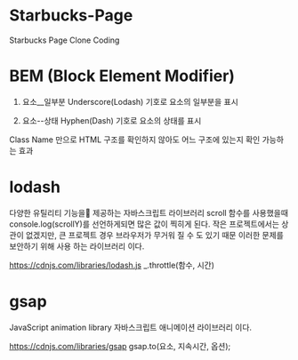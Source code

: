 # Starbucks-Page
Starbucks Page Clone Coding

# BEM (Block Element Modifier)
1) 요소__일부분 Underscore(Lodash) 기호로 요소의 일부분을 표시
<div class="container">
  <div class="container__name"></div>
    <div class="item">
      <div class="item__name"></div>
    </div>
</div>

2) 요소--상태 Hyphen(Dash) 기호로 요소의 상태를 표시
<div class="btn btn--primary"></div>
<div class="btn btn--success"></div>
<div class="btn btn--error"></div>

Class Name 만으로 HTML 구조를 확인하지 않아도 어느 구조에 있는지 확인 가능하는 효과

# lodash
다양한 유틸리티 기능을 제공하는 자바스크립트 라이브러리
scroll 함수를 사용했을때 console.log(scrollY)를 선언하게되면 많은 값이 찍히게 된다.
작은 프로젝트에서는 상관이 없겠지만, 큰 프로젝트 경우 브라우저가 무거워 질 수 도 있기 때문 이러한 문제를 보안하기 위해 사용 하는 라이브러리 이다.

https://cdnjs.com/libraries/lodash.js
  _.throttle(함수, 시간) 


# gsap 
JavaScript animation library
자바스크립트 애니메이션 라이브러리 이다.

https://cdnjs.com/libraries/gsap
  gsap.to(요소, 지속시간, 옵션);